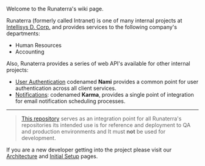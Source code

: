 Welcome to the Runaterra's wiki page.

Runaterra (formerly called Intranet) is one of many internal projects at [Intellisys D. Corp.](http://www.intellisysdcorp.com/) and provides services to the following company's departments:

 - Human Resources
 - Accounting 

Also, Runaterra provides a series of web API's available for other internal projects:

 - [User Authentication](Architecture#user-authentication-nami) codenamed **Nami** provides a common point for user authentication across all client services.
 - [Notifications](Architecture#notifications-karma): codenamed **Karma**, provides a single point of integration for email notification scheduling processes.

---

> [This repository](https://github.com/intellisys/Runaterra) serves as an integration point for all Runaterra's repositories its intended use is for reference and deployment to QA and production environments and It must **not** be used for development.

If you are a new developer getting into the project please visit our [Architecture](Architecture) and [Initial Setup](Initial-Setup) pages. 

